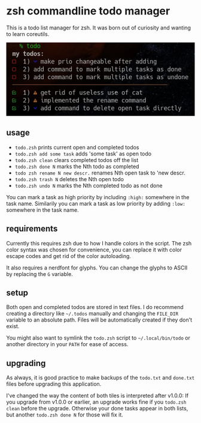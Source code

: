 # zsh commandline todo manager

This is a todo list manager for zsh. It was born out of curiosity and
wanting to learn coreutils.

![screenshot](screenshot.jpg)

## usage

* `todo.zsh`                        prints current open and completed todos
* `todo.zsh add some task`          adds 'some task' as open todo
* `todo.zsh clean`                  clears completed todos off the list
* `todo.zsh done N`                 marks the Nth todo as completed
* `todo zsh rename N new descr.`    renames Nth open task to 'new descr.
* `todo.zsh trash N`                deletes the Nth open todo
* `todo.zsh undo N`                 marks the Nth completed todo as not done

You can mark a task as high priority by including `:high:` somewhere
in the task name. Similarily you can mark a task as low priority by
adding `:low:` somewhere in the task name.

## requirements

Currently this requires zsh due to how I handle colors in the script.
The zsh color syntax was chosen for convenience, you can replace it with
color escape codes and get rid of the color autoloading.

It also requires a nerdfont for glyphs. You can change the glyphs to 
ASCII by replacing the `G` variable. 

## setup 

Both open and completed todos are stored in text files. I do recommend
creating a directory like `~/.todos` manually and changing the `FILE_DIR`
variable to an absolute path. Files will be automatically created if they
don't exist.

You might also want to symlink the `todo.zsh` script to `~/.local/bin/todo`
or another directory in your `PATH` for ease of access.

## upgrading

As always, it is good practice to make backups of the `todo.txt` and `done.txt`
files before upgrading this application.

I've changed the way the content of both tiles is interpreted after v1.0.0:
If you upgrade from v1.0.0 or earlier, an upgrade works fine if you `todo.zsh clean`
before the upgrade. Otherwise your done tasks appear in both lists, but another
`todo.zsh done N` for those will fix it.

